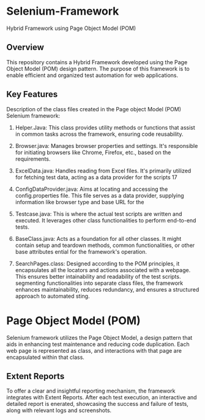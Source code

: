 # Selenium-Framework

 Hybrid Framework using Page Object Model (POM)

## Overview

This repository contains a Hybrid Framework developed using the Page Object Model (POM) design pattern. The purpose of this framework is to enable efficient and organized test automation for web applications.

 ## Key Features

 Description of the class files created in the Page object Model (POM) Selenium framework:

1) Helper.Java: This class provides utility methods or functions that assist in common tasks across the framework, ensuring code reusability.
 
2) Browser.java: Manages browser properties and settings. It's responsible for initiating browsers like Chrome, Firefox, etc., based on the requirements.

3) ExcelData.java: Handles reading from Excel files. It's primarily utilized for fetching test data, acting as a data provider for the scripts 17

4) ConfigDataProvider.java: Aims at locating and accessing the config.properties file. This file serves as a data provider, supplying information like browser type and base URL for the 

5) Testcase.java: This is where the actual test scripts are written and executed. It leverages other class functionalities to perform end-to-end tests.

6) BaseClass.java: Acts as a foundation for all other classes. It might contain setup and teardown methods, common functionalities, or other base attributes
ential for the framework's operation.

7) SearchPages.class: Designed according to the POM principles, it encapsulates all the locators and actions associated with a webpage. This ensures better intainability and readability of the test scripts.
segmenting functionalities into separate class files, the framework enhances maintainability, reduces redundancy, and ensures a structured approach to automated sting.

# Page Object Model (POM)

Selenium framework utilizes the Page Object Model, a design pattern that aids in enhancing test maintenance and reducing code duplication. Each web page is represented as class, and interactions with that page are encapsulated within that class.

## Extent Reports

To offer a clear and insightful reporting mechanism, the framework integrates with Extent Reports. After each test execution, an interactive and detailed report is enerated, showcasing the success and failure of tests, along with relevant logs and screenshots.
